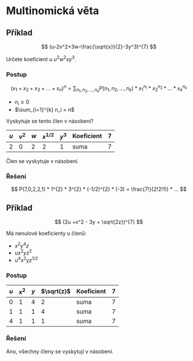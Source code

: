 # Multinomická věta


## Příklad

$$
(u-2v^2+3w-\frac{\sqrt{x}}{2}-3y^3)^{7}
$$

Určete koeficient u $u^2w^2xy^3$.

### Postup
$$
(x_1 + x_2 + x_3 +...+ x_n)^{n} = \sum_{n_1,n_2,...,n_k} P(n_1,n_2,...,n_k) * x_1^{n_1} * x_2^{n_2} * ... * x_k^{n_k}
$$

- $n_i \geq 0$
- $\sum_{i=1}^{k} n_i = n$

Vyskytuje se tento člen v násobení?


| $u$ | $v^2$ | $w$ | $x^{1/2}$ | $y^3$ | Koeficient | 7 |
| --- | ----- | --- | --------- | ----- | ---------- | - |
| 2 |0|2|2|1| suma | 7 |

Člen se vyskytuje v násobení.

### Řešení

$$
P(7,0,2,2,1) * 1^{2} * 3^{2} * (-1/2)^{2} * (-3) =
\frac{7!}{2!2!1!} * ...
$$
## Příklad
$$
(2u +x^2 - 3y + \sqrt{2z})^{7}
$$

Má nenulové koeficienty u členů:
- $x^2y^4z$
- $ux^2yz^2$
- $u^4x^2yz^{1/2}$

### Postup

| $u$ | $x^2$ | $y$ | $\sqrt{z}$ | Koeficient | 7 |
| --- | ----- | ----- | --- | ---------- | - |
| 0 | 1 | 4 | 2 | suma | 7 |
| 1 | 1 | 1 | 4 | suma | 7 |
| 4 | 1 | 1 | 1 | suma | 7 |

### Řešení
Ano, všechny členy se vyskytují v násobení.